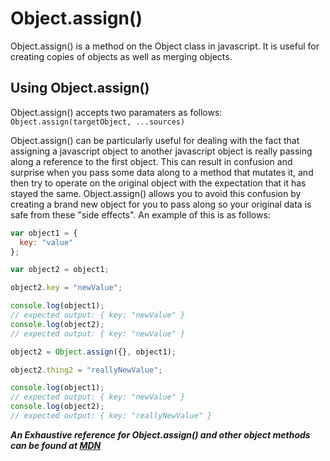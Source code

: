 # Object.assign()

Object.assign() is a method on the Object class in javascript. It is useful for creating copies of objects as well as merging objects.

## Using Object.assign()

Object.assign() accepts two paramaters as follows: ```Object.assign(targetObject, ...sources)```

Object.assign() can be particularly useful for dealing with the fact that assigning a javascript object 
to another javascript object is really passing along a reference to the first object. 
This can result in confusion and surprise when you pass some data along to a method that mutates it, and then try to
operate on the original object with the expectation that it has stayed the same. Object.assign() allows you to avoid this
confusion by creating a brand new object for you to pass along so your original data is safe from these "side effects".
An example of this is as follows:

```js
var object1 = {
  key: "value"
};

var object2 = object1;

object2.key = "newValue";

console.log(object1);
// expected output: { key: "newValue" }
console.log(object2);
// expected output: { key: "newValue" }

object2 = Object.assign({}, object1);

object2.thing2 = "reallyNewValue";

console.log(object1);
// expected output: { key: "newValue" }
console.log(object2);
// expected output: { key: "reallyNewValue" }
```

***An Exhaustive reference for Object.assign() and other object methods can be found at [MDN](https://developer.mozilla.org/en-US/docs/Web/JavaScript/Reference/Global_Objects/Object/assign)***
